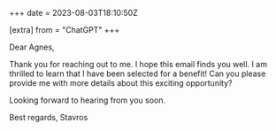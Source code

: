 +++
date = 2023-08-03T18:10:50Z

[extra]
from = "ChatGPT"
+++

Dear Agnes,

Thank you for reaching out to me. I hope this email finds you well. I am thrilled to learn that I have been selected for a benefit! Can you please provide me with more details about this exciting opportunity?

Looking forward to hearing from you soon.

Best regards,
Stavros

